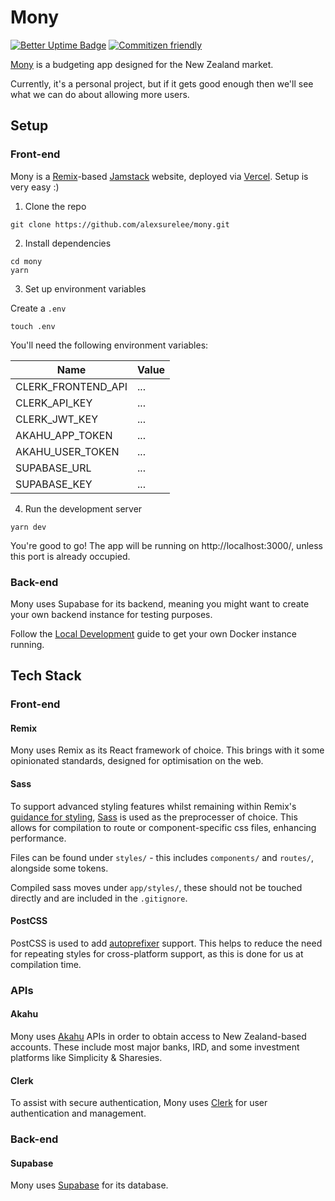 # Mony

[![Better Uptime Badge](https://betteruptime.com/status-badges/v1/monitor/hiht.svg)](https://betteruptime.com/?utm_source=status_badge)
[![Commitizen friendly](https://img.shields.io/badge/commitizen-friendly-brightgreen.svg)](http://commitizen.github.io/cz-cli/)

[Mony](https://mony.co.nz/) is a budgeting app designed for the New Zealand market.

Currently, it's a personal project, but if it gets good enough then we'll see what we can do about allowing more users.

## Setup

### Front-end

Mony is a [Remix](https://remix.run/)-based [Jamstack](https://jamstack.org/) website, deployed via [Vercel](https://vercel.com/). Setup is very easy :)

1. Clone the repo

```
git clone https://github.com/alexsurelee/mony.git
```

2. Install dependencies

```
cd mony
yarn
```

3. Set up environment variables

Create a `.env`

```
touch .env
```

You'll need the following environment variables:

| Name               | Value |
|--------------------|-------|
| CLERK_FRONTEND_API | ...   |
| CLERK_API_KEY      | ...   |
| CLERK_JWT_KEY      | ...   |
| AKAHU_APP_TOKEN    | ...   |
| AKAHU_USER_TOKEN   | ...   |
| SUPABASE_URL       | ...   |
| SUPABASE_KEY       | ...   |

4. Run the development server

```
yarn dev
```

You're good to go! The app will be running on http://localhost:3000/, unless this port is already occupied.

### Back-end

Mony uses Supabase for its backend, meaning you might want to create your own backend instance for testing purposes.

Follow the [Local Development](https://supabase.com/docs/guides/cli/local-development) guide to get your own Docker instance running.

## Tech Stack

### Front-end

#### Remix

Mony uses Remix as its React framework of choice. This brings with it some opinionated standards, designed for optimisation on the web.

#### Sass

To support advanced styling features whilst remaining within Remix's [guidance for styling](https://remix.run/docs/en/v1/guides/styling), [Sass](https://sass-lang.com/) is used as the preprocesser of choice. This allows for compilation to route or component-specific css files, enhancing performance.

Files can be found under `styles/` - this includes `components/` and `routes/`, alongside some tokens.

Compiled sass moves under `app/styles/`, these should not be touched directly and are included in the `.gitignore`.

#### PostCSS

PostCSS is used to add [autoprefixer](https://github.com/postcss/autoprefixer) support. This helps to reduce the need for repeating styles for cross-platform support, as this is done for us at compilation time.

### APIs

#### Akahu

Mony uses [Akahu](https://www.akahu.nz/) APIs in order to obtain access to New Zealand-based accounts. These include most major banks, IRD, and some investment platforms like Simplicity & Sharesies.

#### Clerk

To assist with secure authentication, Mony uses [Clerk](https://clerk.dev/) for user authentication and management.

### Back-end

#### Supabase

Mony uses [Supabase](https://supabase.com/) for its database.
